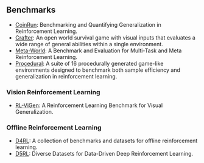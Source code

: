 ## Benchmarks

- [CoinRun](https://arxiv.org/abs/1812.02341): Benchmarking and Quantifying Generalization in Reinforcement Learning.
- [Crafter](https://danijar.com/project/crafter/): An open world survival game with visual inputs that evaluates a wide range of general abilities within a single environment.
- [Meta-World](https://meta-world.github.io/): A Benchmark and Evaluation for Multi-Task and Meta Reinforcement Learning.
- [Procedural](https://arxiv.org/abs/1912.01588):  A suite of 16 procedurally generated game-like environments designed to benchmark both sample efficiency and generalization in reinforcement learning.



### Vision Reinforcement Learning

- [RL-ViGen](https://gemcollector.github.io/RL-ViGen/):  A Reinforcement Learning Benchmark for Visual Generalization.



### Offline Reinforcement Learning

- [D4RL](https://sites.google.com/view/d4rl-anonymous/): A collection of benchmarks and datasets for offline reinforcement learning.
- [D5RL](https://sites.google.com/view/d5rl/): Diverse Datasets for Data-Driven Deep Reinforcement Learning.

